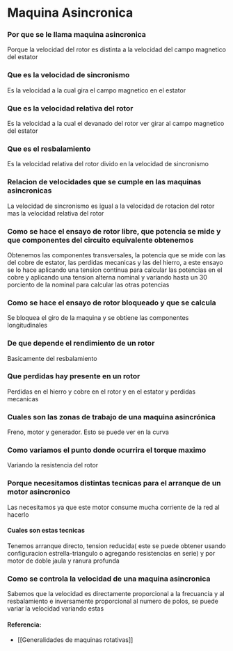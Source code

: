 # Maquina Asincronica

###  Por que se le llama maquina asincronica
Porque la velocidad del rotor es distinta a la velocidad del campo magnetico del estator
###  Que es la velocidad de sincronismo
Es la velocidad a la cual gira el campo magnetico en el estator
###  Que es la velocidad relativa del rotor
Es la velocidad a la cual el devanado del rotor ver girar al campo magnetico del estator
###  Que es el resbalamiento
Es la velocidad relativa del rotor divido en la velocidad de sincronismo
###  Relacion de velocidades que se cumple en las maquinas asincronicas
La velocidad de sincronismo es igual a la velocidad de rotacion del rotor mas la velocidad relativa del rotor

###  Como se hace el ensayo de rotor libre, que potencia se mide y que componentes del circuito equivalente obtenemos
Obtenemos las componentes transversales, la potencia que se mide con las del cobre de estator, las perdidas mecanicas y las del hierro, a este ensayo se lo hace aplicando una tension continua para calcular las potencias en el cobre y aplicando una tension alterna nominal y variando hasta un 30 porciento de la nominal para calcular las otras potencias
###  Como se hace el ensayo de rotor bloqueado y que se calcula
Se bloquea el giro de la maquina y se obtiene las componentes longitudinales 
###  De que depende el rendimiento de un rotor
Basicamente del resbalamiento
###  Que perdidas hay presente en un rotor
Perdidas en el hierro y cobre en el rotor y en el estator y perdidas mecanicas
###  Cuales son las zonas de trabajo de una maquina asincrónica
Freno, motor y generador. Esto se puede ver en la curva
###  Como variamos el punto donde ocurrira el torque maximo
Variando la resistencia del rotor
###  Porque necesitamos distintas tecnicas para el arranque de un motor asincronico
Las necesitamos ya que este motor consume mucha corriente de la red al hacerlo
#### Cuales son estas tecnicas
Tenemos arranque directo, tension reducida( este se puede obtener usando configuracion estrella-triangulo o agregando resistencias en serie) y por motor de doble jaula y ranura profunda
###  Como se controla la velocidad de una maquina asincronica
Sabemos que la velocidad es directamente proporcional a la frecuancia y al resbalamiento e inversamente proporcional al numero de polos, se puede variar la velocidad variando estas


#### Referencia:
- [[Generalidades de maquinas rotativas]]